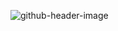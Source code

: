 ![github-header-image](https://github.com/user-attachments/assets/3b455da5-763e-4046-b3f3-dacfbfa03e63)

